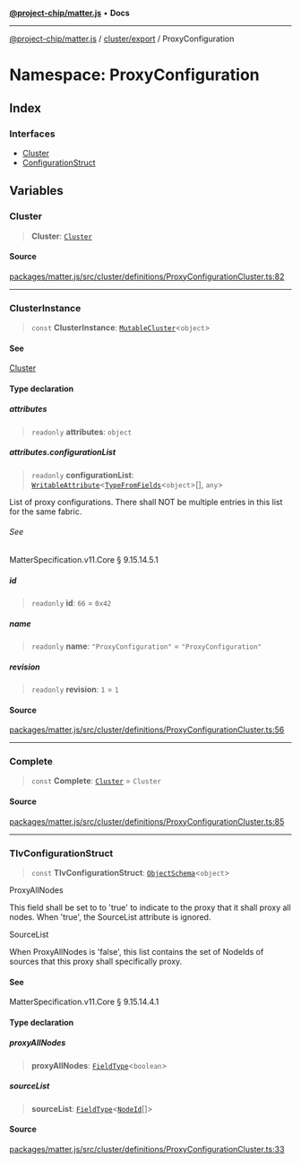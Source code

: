 [**@project-chip/matter.js**](../../../../README.md) • **Docs**

***

[@project-chip/matter.js](../../../../modules.md) / [cluster/export](../../README.md) / ProxyConfiguration

# Namespace: ProxyConfiguration

## Index

### Interfaces

- [Cluster](interfaces/Cluster.md)
- [ConfigurationStruct](interfaces/ConfigurationStruct.md)

## Variables

### Cluster

> **Cluster**: [`Cluster`](interfaces/Cluster.md)

#### Source

[packages/matter.js/src/cluster/definitions/ProxyConfigurationCluster.ts:82](https://github.com/project-chip/matter.js/blob/7a8cbb56b87d4ccf34bec5a9a95ab40a1711324f/packages/matter.js/src/cluster/definitions/ProxyConfigurationCluster.ts#L82)

***

### ClusterInstance

> `const` **ClusterInstance**: [`MutableCluster`](../../interfaces/MutableCluster.md)\<`object`\>

#### See

[Cluster](README.md#cluster)

#### Type declaration

##### attributes

> `readonly` **attributes**: `object`

##### attributes.configurationList

> `readonly` **configurationList**: [`WritableAttribute`](../../interfaces/WritableAttribute.md)\<[`TypeFromFields`](../../../../tlv/export/README.md#typefromfieldsf)\<`object`\>[], `any`\>

List of proxy configurations. There shall NOT be multiple entries in this list for the same fabric.

###### See

MatterSpecification.v11.Core § 9.15.14.5.1

##### id

> `readonly` **id**: `66` = `0x42`

##### name

> `readonly` **name**: `"ProxyConfiguration"` = `"ProxyConfiguration"`

##### revision

> `readonly` **revision**: `1` = `1`

#### Source

[packages/matter.js/src/cluster/definitions/ProxyConfigurationCluster.ts:56](https://github.com/project-chip/matter.js/blob/7a8cbb56b87d4ccf34bec5a9a95ab40a1711324f/packages/matter.js/src/cluster/definitions/ProxyConfigurationCluster.ts#L56)

***

### Complete

> `const` **Complete**: [`Cluster`](interfaces/Cluster.md) = `Cluster`

#### Source

[packages/matter.js/src/cluster/definitions/ProxyConfigurationCluster.ts:85](https://github.com/project-chip/matter.js/blob/7a8cbb56b87d4ccf34bec5a9a95ab40a1711324f/packages/matter.js/src/cluster/definitions/ProxyConfigurationCluster.ts#L85)

***

### TlvConfigurationStruct

> `const` **TlvConfigurationStruct**: [`ObjectSchema`](../../../../tlv/export/classes/ObjectSchema.md)\<`object`\>

ProxyAllNodes

This field shall be set to to 'true' to indicate to the proxy that it shall proxy all nodes. When 'true', the
SourceList attribute is ignored.

SourceList

When ProxyAllNodes is 'false', this list contains the set of NodeIds of sources that this proxy shall
specifically proxy.

#### See

MatterSpecification.v11.Core § 9.15.14.4.1

#### Type declaration

##### proxyAllNodes

> **proxyAllNodes**: [`FieldType`](../../../../tlv/export/interfaces/FieldType.md)\<`boolean`\>

##### sourceList

> **sourceList**: [`FieldType`](../../../../tlv/export/interfaces/FieldType.md)\<[`NodeId`](../../../../datatype/export/README.md#nodeid)[]\>

#### Source

[packages/matter.js/src/cluster/definitions/ProxyConfigurationCluster.ts:33](https://github.com/project-chip/matter.js/blob/7a8cbb56b87d4ccf34bec5a9a95ab40a1711324f/packages/matter.js/src/cluster/definitions/ProxyConfigurationCluster.ts#L33)
